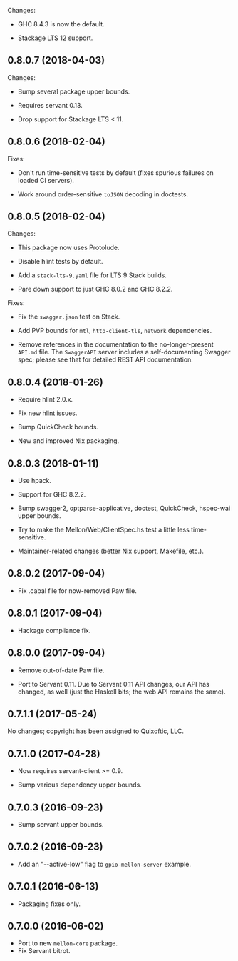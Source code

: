 Changes:

  - GHC 8.4.3 is now the default.
  
  - Stackage LTS 12 support.

## 0.8.0.7 (2018-04-03)

Changes:

  - Bump several package upper bounds.
  
  - Requires servant 0.13.
  
  - Drop support for Stackage LTS < 11.

## 0.8.0.6 (2018-02-04)

Fixes:

  - Don't run time-sensitive tests by default (fixes spurious failures
    on loaded CI servers).

  - Work around order-sensitive `toJSON` decoding in doctests.

## 0.8.0.5 (2018-02-04)

Changes:

  - This package now uses Protolude.

  - Disable hlint tests by default.

  - Add a `stack-lts-9.yaml` file for LTS 9 Stack builds.

  - Pare down support to just GHC 8.0.2 and GHC 8.2.2.

Fixes:

  - Fix the `swagger.json` test on Stack.

  - Add PVP bounds for `mtl`, `http-client-tls`, `network`
    dependencies.

  - Remove references in the documentation to the no-longer-present
    `API.md` file. The `SwaggerAPI` server includes a self-documenting
    Swagger spec; please see that for detailed REST API documentation.

## 0.8.0.4 (2018-01-26)

- Require hlint 2.0.x.

- Fix new hlint issues.

- Bump QuickCheck bounds.

- New and improved Nix packaging.

## 0.8.0.3 (2018-01-11)

- Use hpack.

- Support for GHC 8.2.2.

- Bump swagger2, optparse-applicative, doctest, QuickCheck, hspec-wai
  upper bounds.

- Try to make the Mellon/Web/ClientSpec.hs test a little less
  time-sensitive.

- Maintainer-related changes (better Nix support, Makefile, etc.).

## 0.8.0.2 (2017-09-04)

- Fix .cabal file for now-removed Paw file.

## 0.8.0.1 (2017-09-04)

- Hackage compliance fix.

## 0.8.0.0 (2017-09-04)

- Remove out-of-date Paw file.

- Port to Servant 0.11. Due to Servant 0.11 API changes, our API
  has changed, as well (just the Haskell bits; the web API remains
  the same).

## 0.7.1.1 (2017-05-24)

No changes; copyright has been assigned to Quixoftic, LLC.

## 0.7.1.0 (2017-04-28)

- Now requires servant-client >= 0.9.

- Bump various dependency upper bounds.

## 0.7.0.3 (2016-09-23)

- Bump servant upper bounds.

## 0.7.0.2 (2016-09-23)

- Add an "--active-low" flag to `gpio-mellon-server` example.

## 0.7.0.1 (2016-06-13)

- Packaging fixes only.

## 0.7.0.0 (2016-06-02)

- Port to new `mellon-core` package.
- Fix Servant bitrot.
